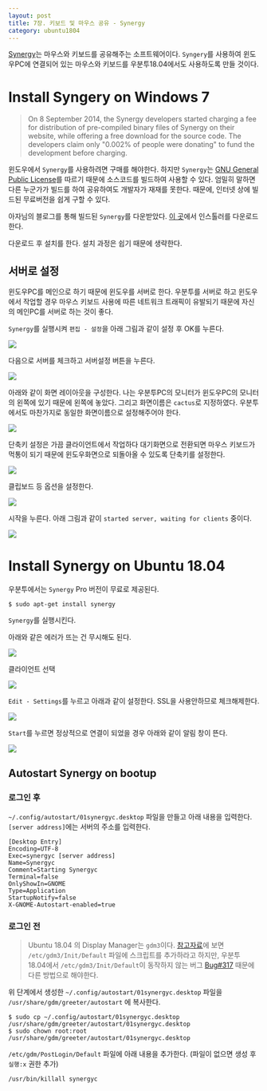 ```yaml
---
layout: post
title: 7장. 키보드 및 마우스 공유 - Synergy
category: ubuntu1804
---
```


[Synergy](https://symless.com/synergy)는 마우스와 키보드를 공유해주는 소프트웨어이다. `Syngery`를 사용하여 윈도우PC에 연결되어 있는 마우스와 키보드를 우분투18.04에서도 사용하도록 만들 것이다.

# Install Syngery on Windows 7

>On 8 September 2014, the Synergy developers started charging a fee for distribution of pre-compiled binary files of Synergy on their website, while offering a free download for the source code. The developers claim only "0.002% of people were donating" to fund the development before charging.

윈도우에서 `Synergy`를 사용하려면 구매를 해야한다. 하지만 `Synergy`는 [GNU General Public License](https://en.wikipedia.org/wiki/GNU_General_Public_License)를 따르기 때문에 소스코드를 빌드하여 사용할 수 있다. 엄밀히 말하면 다른 누군가가 빌드를 하여 공유하여도 개발자가 재재를 못한다. 때문에, 인터넷 상에 빌드된 무료버전을 쉽게 구할 수 있다.

아자님의 블로그를 통해 빌드된 `Synergy`를 다운받았다. [이 곳](https://ommokazza.blogspot.com/2017/07/synergy_19.html)에서 인스톨러를 다운로드한다.

다운로드 후 설치를 한다. 설치 과정은 쉽기 때문에 생략한다.

## 서버로 설정

윈도우PC를 메인으로 하기 때문에 윈도우를 서버로 한다. 우분투를 서버로 하고 윈도우에서 작업할 경우 마우스 키보드 사용에 따른 네트워크 트래픽이 유발되기 때문에 자신의 메인PC를 서버로 하는 것이 좋다.

`Synergy`를 실행시켜 `편집 - 설정`을 아래 그림과 같이 설정 후 OK를 누른다.

![](/images/posts/install-ubuntu1804/synergy00.png)

다음으로 서버를 체크하고 서버설정 버튼을 누른다.

![](/images/posts/install-ubuntu1804/synergy01.png)

아래와 같이 화면 레이아웃을 구성한다.
나는 우분투PC의 모니터가 윈도우PC의 모니터의 왼쪽에 있기 때문에 왼쪽에 놓았다.
그리고 화면이름은 `cactus`로 지정하였다.
우분투에서도 마찬가지로 동일한 화면이름으로 설정해주어야 한다.

![](/images/posts/install-ubuntu1804/synergy02.png)

단축키 설정은 가끔 클라이언트에서 작업하다 대기화면으로 전환되면 마우스 키보드가 먹통이 되기 때문에 윈도우화면으로 되돌아올 수 있도록 단축키를 설정한다.

![](/images/posts/install-ubuntu1804/synergy03.png)

클립보드 등 옵션을 설정한다.

![](/images/posts/install-ubuntu1804/synergy04.png)

시작을 누른다.
아래 그림과 같이 `started server, waiting for clients` 중이다.

![](/images/posts/install-ubuntu1804/synergy05.png)

# Install Synergy on Ubuntu 18.04

우분투에서는 `Synergy` Pro 버전이 무료로 제공된다.

```
$ sudo apt-get install synergy
```

`Synergy`를 실행시킨다.

아래와 같은 에러가 뜨는 건 무시해도 된다.

![](/images/posts/install-ubuntu1804/synergy06.png)

클라이언트 선택

![](/images/posts/install-ubuntu1804/synergy07.png)

`Edit - Settings`를 누르고 아래과 같이 설정한다.
SSL을 사용안하므로 체크해제한다.

![](/images/posts/install-ubuntu1804/synergy08.png)

`Start`를 누르면 정상적으로 연결이 되었을 경우 아래와 같이 알림 창이 뜬다.

![](/images/posts/install-ubuntu1804/synergy09.png)


## Autostart Synergy on bootup

### 로그인 후

`~/.config/autostart/01synergyc.desktop` 파일을 만들고 아래 내용을 입력한다. `[server address]`에는 서버의 주소를 입력한다.

```
[Desktop Entry]
Encoding=UTF-8
Exec=synergyc [server address]
Name=Synergyc
Comment=Starting Synergyc
Terminal=false
OnlyShowIn=GNOME
Type=Application
StartupNotify=false
X-GNOME-Autostart-enabled=true
```

### 로그인 전

>Ubuntu 18.04 의 Display Manager는 `gdm3`이다. [참고자료](https://help.ubuntu.com/community/SynergyHowto)에 보면 `/etc/gdm3/Init/Default` 파일에 스크립트를 추가하라고 하지만, 우분투 18.04에서 `/etc/gdm3/Init/Default`이 동작하지 않는 버그 [Bug#317](https://gitlab.gnome.org/GNOME/gdm/issues/317) 때문에 다른 방법으로 해야한다.

위 단계에서 생성한 `~/.config/autostart/01synergyc.desktop` 파일을 `/usr/share/gdm/greeter/autostart` 에 복사한다.

```
$ sudo cp ~/.config/autostart/01synergyc.desktop /usr/share/gdm/greeter/autostart/01synergyc.desktop
$ sudo chown root:root /usr/share/gdm/greeter/autostart/01synergyc.desktop
```

`/etc/gdm/PostLogin/Default` 파일에 아래 내용을 추가한다. (파일이 없으면 생성 후 `실행:x` 권한 추가)

```
/usr/bin/killall synergyc
```


